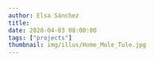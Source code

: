 ```yaml
---
author: Elsa Sánchez
title:
date: 2020-04-03 08:00:00
tags: ["projects"]
thumbnail: img/illus/Home_Mole_Tule.jpg
---
```


